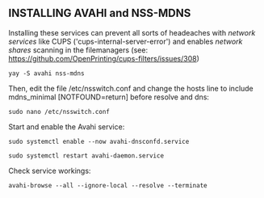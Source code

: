 ## INSTALLING AVAHI and NSS-MDNS

Installing these services can prevent all sorts of headeaches with *network services* like CUPS ('cups-internal-server-error') and enables *network shares* scanning in the filemanagers (see: https://github.com/OpenPrinting/cups-filters/issues/308)

    yay -S avahi nss-mdns
    
Then, edit the file /etc/nsswitch.conf and change the hosts line to include mdns_minimal [NOTFOUND=return] before resolve and dns:

    sudo nano /etc/nsswitch.conf
    
Start and enable the Avahi service:

    sudo systemctl enable --now avahi-dnsconfd.service
    
    sudo systemctl restart avahi-daemon.service
    
Check service workings:

    avahi-browse --all --ignore-local --resolve --terminate
